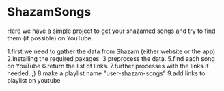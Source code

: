 # ShazamSongs

Here we have a simple project to get your shazamed songs and try to find them (if possible) on YouTube.

1.first we need to gather the data from Shazam (either website or the app).
2.installing the required pakages.
3.preprocess the data.
5.find each song on YouTube
6.return the list of links.
7.further processes with the links if needed. ;)
8.make a playlist name "user-shazam-songs"
9.add links to playlist on youtube

